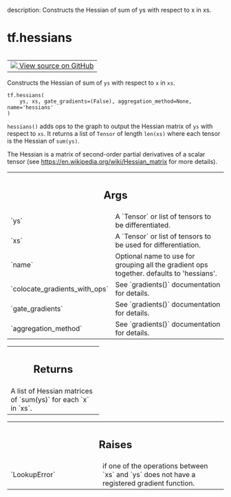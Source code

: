 description: Constructs the Hessian of sum of ys with respect to x in xs.

<div itemscope itemtype="http://developers.google.com/ReferenceObject">
<meta itemprop="name" content="tf.hessians" />
<meta itemprop="path" content="Stable" />
</div>

# tf.hessians

<!-- Insert buttons and diff -->

<table class="tfo-notebook-buttons tfo-api nocontent" align="left">
<td>
  <a target="_blank" href="https://github.com/tensorflow/tensorflow/blob/r2.3/tensorflow/python/ops/gradients_impl.py#L443-L450">
    <img src="https://www.tensorflow.org/images/GitHub-Mark-32px.png" />
    View source on GitHub
  </a>
</td>
</table>



Constructs the Hessian of sum of `ys` with respect to `x` in `xs`.

<pre class="devsite-click-to-copy prettyprint lang-py tfo-signature-link">
<code>tf.hessians(
    ys, xs, gate_gradients=(False), aggregation_method=None, name='hessians'
)
</code></pre>



<!-- Placeholder for "Used in" -->

`hessians()` adds ops to the graph to output the Hessian matrix of `ys`
with respect to `xs`.  It returns a list of `Tensor` of length `len(xs)`
where each tensor is the Hessian of `sum(ys)`.

The Hessian is a matrix of second-order partial derivatives of a scalar
tensor (see https://en.wikipedia.org/wiki/Hessian_matrix for more details).

<!-- Tabular view -->
 <table class="responsive fixed orange">
<colgroup><col width="214px"><col></colgroup>
<tr><th colspan="2"><h2 class="add-link">Args</h2></th></tr>

<tr>
<td>
`ys`
</td>
<td>
A `Tensor` or list of tensors to be differentiated.
</td>
</tr><tr>
<td>
`xs`
</td>
<td>
A `Tensor` or list of tensors to be used for differentiation.
</td>
</tr><tr>
<td>
`name`
</td>
<td>
Optional name to use for grouping all the gradient ops together.
defaults to 'hessians'.
</td>
</tr><tr>
<td>
`colocate_gradients_with_ops`
</td>
<td>
See `gradients()` documentation for details.
</td>
</tr><tr>
<td>
`gate_gradients`
</td>
<td>
See `gradients()` documentation for details.
</td>
</tr><tr>
<td>
`aggregation_method`
</td>
<td>
See `gradients()` documentation for details.
</td>
</tr>
</table>



<!-- Tabular view -->
 <table class="responsive fixed orange">
<colgroup><col width="214px"><col></colgroup>
<tr><th colspan="2"><h2 class="add-link">Returns</h2></th></tr>
<tr class="alt">
<td colspan="2">
A list of Hessian matrices of `sum(ys)` for each `x` in `xs`.
</td>
</tr>

</table>



<!-- Tabular view -->
 <table class="responsive fixed orange">
<colgroup><col width="214px"><col></colgroup>
<tr><th colspan="2"><h2 class="add-link">Raises</h2></th></tr>

<tr>
<td>
`LookupError`
</td>
<td>
if one of the operations between `xs` and `ys` does not
have a registered gradient function.
</td>
</tr>
</table>


